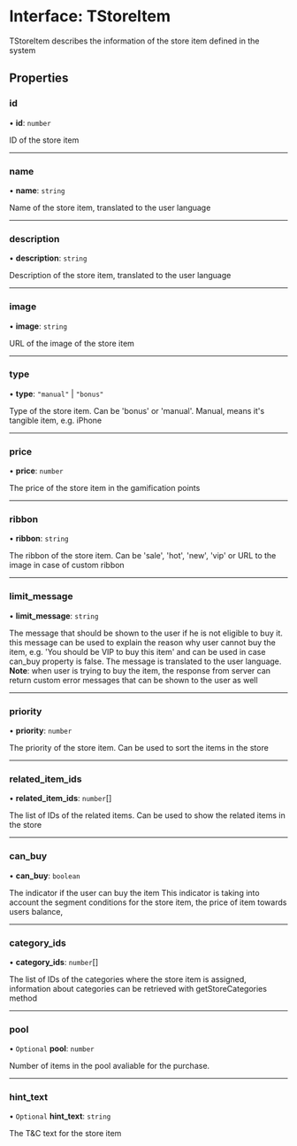 # Interface: TStoreItem

TStoreItem describes the information of the store item defined in the system

## Properties

### id

• **id**: `number`

ID of the store item

___

### name

• **name**: `string`

Name of the store item, translated to the user language

___

### description

• **description**: `string`

Description of the store item, translated to the user language

___

### image

• **image**: `string`

URL of the image of the store item

___

### type

• **type**: ``"manual"`` \| ``"bonus"``

Type of the store item. Can be 'bonus' or 'manual'. Manual, means it's tangible item, e.g. iPhone

___

### price

• **price**: `number`

The price of the store item in the gamification points

___

### ribbon

• **ribbon**: `string`

The ribbon of the store item. Can be 'sale', 'hot', 'new', 'vip' or URL to the image in case of custom ribbon

___

### limit\_message

• **limit\_message**: `string`

The message that should be shown to the user if he is not eligible to buy it. this message can be used to explain the reason why user cannot buy the item, e.g. 'You should be VIP to buy this item' and can be used in case can_buy property is false.
   The message is translated to the user language.
   **Note**: when user is trying to buy the item, the response from server can return custom error messages that can be shown to the user as well

___

### priority

• **priority**: `number`

The priority of the store item. Can be used to sort the items in the store

___

### related\_item\_ids

• **related\_item\_ids**: `number`[]

The list of IDs of the related items. Can be used to show the related items in the store

___

### can\_buy

• **can\_buy**: `boolean`

The indicator if the user can buy the item
 This indicator is taking into account the segment conditions for the store item, the price of item towards users balance,

___

### category\_ids

• **category\_ids**: `number`[]

The list of IDs of the categories where the store item is assigned, information about categories can be retrieved with getStoreCategories method

___

### pool

• `Optional` **pool**: `number`

Number of items in the pool avaliable for the purchase.

___

### hint\_text

• `Optional` **hint\_text**: `string`

The T&C text for the store item
